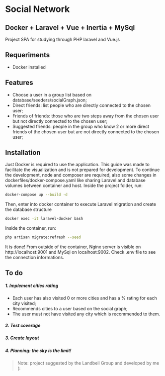 # Social Network
## Docker + Laravel + Vue + Inertia + MySql

Project SPA for studying through PHP laravel and Vue.js
## Requeriments
- Docker installed

## Features

- Choose a user in a group list based on database/seeders/socialGraph.json;
- Direct friends: list people who are directly connected to the chosen user;
- Friends of friends: those who are two steps away from the chosen user but not directly connected to the chosen user;
- Suggested friends: people in the group who know 2 or more direct friends of the chosen user but are not directly connected to the chosen user;

## Installation

Just Docker is required to use the application. This guide was made to facilitate the visualization and is not prepared for development.
To continue the development, node and composer are required, also some changes in dockerfiles/docker-compose.yaml like sharing Laravel and database volumes between container and host.
Inside the project folder, run:
```sh
docker-compose up --build -d
```
Then, enter into docker container to execute Laravel migration and create the database structure
```sh
docker exec -it laravel-docker bash
```
Inside the container, run:
```sh
php artisan migrate:refresh --seed
```
It is done!
From outside of the container, Nginx server is visible on http://localhost:9001 and MySql on localhost:9002.
Check .env file to see the connection informations.
## To do

##### 1. Implement cities rating
- Each user has also visited 0 or more cities and has a % rating for each city visited;
- Recommends cities to a user based on the social graph;
- The user must not have visited any city which is recommended to them.

##### 2. Test coverage
##### 3. Create layout
##### 4. Planning: the sky is the limit!

> Note: project suggested by the Landbell Group and developed by me (:

